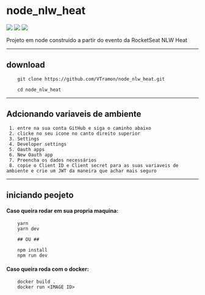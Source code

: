 
# node_nlw_heat
<img src="https://img.shields.io/static/v1?label=EXPRESS&message=^^4.17.1&color=purple" /> <img src="https://img.shields.io/static/v1?label=TYPESCRIPT&message=^4.4.4&color=purple" /> <img src="https://img.shields.io/static/v1?label=PRISMA&message=3.4.2&color=purple" />

Projeto em node construido a partir do evento da RocketSeat NLW Heat

---

## download
```
    git clone https://github.com/VTramon/node_nlw_heat.git
    
    cd node_nlw_heat
```
---

## Adcionando variaveis de ambiente

```
 1. entre na sua conta GitHub e siga o caminho abaixo
 2. clicke no seu icone no canto direito superior
 3. Settings
 4. Developer settings
 5. Oauth apps
 6. New Oauth app
 7. Preencha os dados necessários
 8. copie o Client ID e Client secret para as suas variaveis de ambiente e crie um JWT da maneira que achar mais seguro
```

---

## iniciando peojeto

#### Caso queira rodar em sua propria maquina:

```
    yarn 
    yarn dev
    
    ## OU ##
    
    npm install
    npm run dev
```
#### Caso queira roda com o docker:

```
    docker build .
    docker run <IMAGE ID>
```
